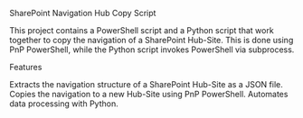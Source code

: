 SharePoint Navigation Hub Copy Script

This project contains a PowerShell script and a Python script that work together to copy the navigation of a SharePoint Hub-Site. This is done using PnP PowerShell, 
while the Python script invokes PowerShell via subprocess.

Features

Extracts the navigation structure of a SharePoint Hub-Site as a JSON file.
Copies the navigation to a new Hub-Site using PnP PowerShell.
Automates data processing with Python.
